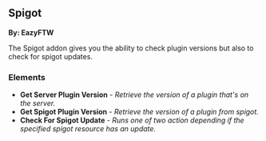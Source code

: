 ## Spigot
**By: EazyFTW**
<br>

The Spigot addon gives you the ability to check plugin versions but also to check for spigot updates.
<br>

### Elements
* **Get Server Plugin Version** - *Retrieve the version of a plugin that's on the server.*
* **Get Spigot Plugin Version** - *Retrieve the version of a plugin from spigot.*
* **Check For Spigot Update** - *Runs one of two action depending if the specified spigot resource has an update.*
